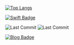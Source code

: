 <!--
**jihoooo97/jihoooo97** is a ✨ _special_ ✨ repository because its `README.md` (this file) appears on your GitHub profile.

Here are some ideas to get you started:

- 🔭 I’m currently working on ...
- 🌱 I’m currently learning ...
- 👯 I’m looking to collaborate on ...
- 🤔 I’m looking for help with ...
- 💬 Ask me about ...
- 📫 How to reach me: ...
- 😄 Pronouns: ...
- ⚡ Fun fact: ...
-->

[![Top Langs](https://github-readme-stats.vercel.app/api/top-langs/?username=jihoooo97&layout=compact)](https://github.com/jihoooo97/github-readme-stats)


[![Swift Badge](https://img.shields.io/badge/-Swift-white?style=flat&logo=Swift&logoColor=F05138&link=https://github.com/jihoooo97/Swift)](https://github.com/jihoooo97/Swift)


![Last Commit](https://img.shields.io/github/last-commit/jihoooo97/Swift?style=flat&labelColor=white&logo=Swift&logoColor=F05138)
![Last Commit](https://img.shields.io/github/last-commit/jihoooo97/Algorithm?style=flat&labelColor=white&logo=Java&logoColor=007396)

[![Blog Badge](https://img.shields.io/badge/-Blog-white?style=flat&logo=naver&link=https://blog.naver.com/yjh7827)](https://blog.naver.com/yjh7827)
